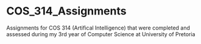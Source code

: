 # COS_314_Assignments
Assignments for COS 314 (Artifical Intelligence) that were completed and assessed during my 3rd year of Computer Science at University of Pretoria
